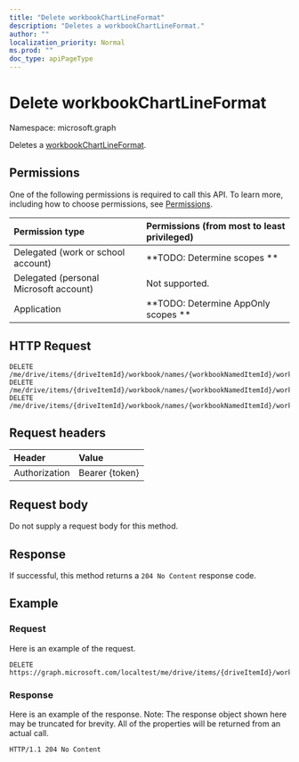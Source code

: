 ```yaml
---
title: "Delete workbookChartLineFormat"
description: "Deletes a workbookChartLineFormat."
author: ""
localization_priority: Normal
ms.prod: ""
doc_type: apiPageType
---
```


# Delete workbookChartLineFormat

Namespace: microsoft.graph

Deletes a [workbookChartLineFormat](../resources/workbookchartlineformat.md).

## Permissions
One of the following permissions is required to call this API. To learn more, including how to choose permissions, see [Permissions](/concepts/permissions-reference.md).

|Permission type|Permissions (from most to least privileged)|
|:---|:---|
|Delegated (work or school account)|**TODO: Determine scopes **|
|Delegated (personal Microsoft account)|Not supported.|
|Application|**TODO: Determine AppOnly scopes **|

## HTTP Request
<!-- {
  "blockType": "ignored"
}
-->
``` http
DELETE /me/drive/items/{driveItemId}/workbook/names/{workbookNamedItemId}/worksheet/charts/{workbookChartId}/axes/categoryAxis/format/line
DELETE /me/drive/items/{driveItemId}/workbook/names/{workbookNamedItemId}/worksheet/charts/{workbookChartId}/series/{workbookChartSeriesId}/format/line
DELETE /me/drive/items/{driveItemId}/workbook/names/{workbookNamedItemId}/worksheet/charts/{workbookChartId}/axes/categoryAxis/majorGridlines/format/line
```

## Request headers
|Header|Value|
|:---|:---|
|Authorization|Bearer {token}|

## Request body
Do not supply a request body for this method.

## Response
If successful, this method returns a `204 No Content` response code.

## Example

### Request
Here is an example of the request.
<!-- {
  "blockType": "request",
  "name": "delete_workbookchartlineformat"
}
-->
``` http
DELETE https://graph.microsoft.com/localtest/me/drive/items/{driveItemId}/workbook/names/{workbookNamedItemId}/worksheet/charts/{workbookChartId}/axes/categoryAxis/format/line
```

### Response
Here is an example of the response. Note: The response object shown here may be truncated for brevity. All of the properties will be returned from an actual call.
<!-- {
  "blockType": "response",
  "truncated": true
}
-->
``` http
HTTP/1.1 204 No Content
```


